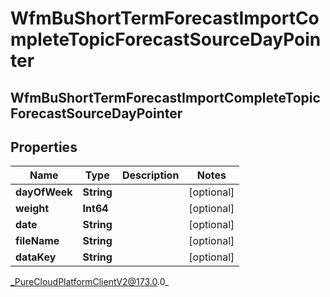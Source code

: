 # WfmBuShortTermForecastImportCompleteTopicForecastSourceDayPointer

## WfmBuShortTermForecastImportCompleteTopicForecastSourceDayPointer

## Properties

|Name | Type | Description | Notes|
|------------ | ------------- | ------------- | -------------|
| **dayOfWeek** | **String** |  | [optional] |
| **weight** | **Int64** |  | [optional] |
| **date** | **String** |  | [optional] |
| **fileName** | **String** |  | [optional] |
| **dataKey** | **String** |  | [optional] |



_PureCloudPlatformClientV2@173.0.0_
